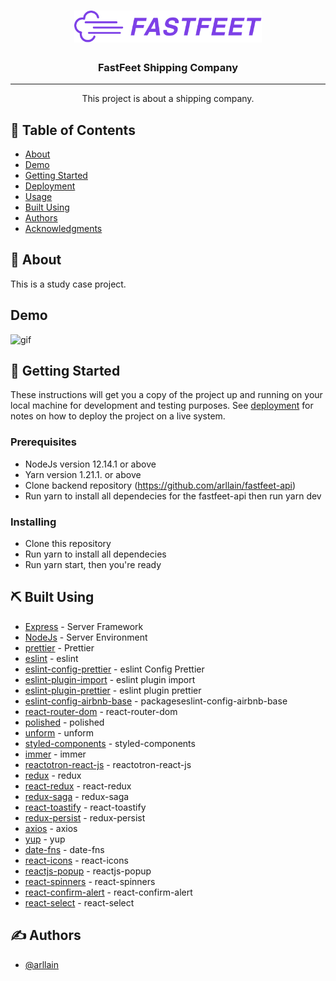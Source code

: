 <h1 align="center">
  <img alt="Fastfeet" title="Fastfeet" src=".github/logo.png" width="300px" />
</h1>

<h3 align="center">FastFeet Shipping Company</h3>

---

<p align="center"> This project is about a shipping company.
    <br>
</p>

## 📝 Table of Contents

- [About](#about)
- [Demo](#demo)
- [Getting Started](#getting_started)
- [Deployment](#deployment)
- [Usage](#usage)
- [Built Using](#built_using)
- [Authors](#authors)
- [Acknowledgments](#acknowledgement)

## 🧐 About <a name = "about"></a>

This is a study case project.

## Demo

![gif](.github/fastfeet_web.gif)

## 🏁 Getting Started <a name = "getting_started"></a>

These instructions will get you a copy of the project up and running on your local machine for development and testing purposes. See [deployment](#deployment) for notes on how to deploy the project on a live system.

### Prerequisites

- NodeJs version 12.14.1 or above
- Yarn version 1.21.1. or above
- Clone backend repository (https://github.com/arllain/fastfeet-api)
- Run yarn to install all dependecies for the fastfeet-api then run yarn dev

### Installing

- Clone this repository
- Run yarn to install all dependecies
- Run yarn start, then you're ready

## ⛏️ Built Using <a name = "built_using"></a>

- [Express](https://expressjs.com/) - Server Framework
- [NodeJs](https://nodejs.org/en/) - Server Environment
- [prettier](https://github.com/prettier/prettier) - Prettier
- [eslint](https://github.com/eslint/eslint/) - eslint
- [eslint-config-prettier](https://github.com/prettier/eslint-config-prettier) - eslint Config Prettier
- [eslint-plugin-import](https://github.com/benmosher/eslint-plugin-import) - eslint plugin import
- [eslint-plugin-prettier](https://github.com/prettier/eslint-plugin-prettier) - eslint plugin prettier
- [eslint-config-airbnb-base](https://github.com/airbnb/javascript/tree/master/packageseslint-config-airbnb-base) - packageseslint-config-airbnb-base
- [react-router-dom](https://github.com/ReactTraining/react-router/tree/master/packages/react-router-dom) - react-router-dom
- [polished](https://github.com/styled-components/polished) - polished
- [unform](https://github.com/Rocketseat/unform) - unform
- [styled-components](https://github.com/styled-components/styled-components) - styled-components
- [immer](https://github.com/immerjs/immer) - immer
- [reactotron-react-js](https://github.com/infinitered/reactotron) - reactotron-react-js
- [redux](https://github.com/reduxjs/redux) - redux
- [react-redux](https://github.com/reduxjs/react-redux) - react-redux
- [redux-saga](https://github.com/redux-saga/redux-saga) - redux-saga
- [react-toastify](https://github.com/fkhadra/react-toastify) - react-toastify
- [redux-persist](https://github.com/rt2zz/redux-persist) - redux-persist
- [axios](https://github.com/axios/axios) - axios
- [yup](https://github.com/jquense/yup) - yup
- [date-fns](https://github.com/date-fns/date-fns) - date-fns
- [react-icons](https://github.com/react-icons/react-icons) - react-icons
- [reactjs-popup](https://github.com/yjose/reactjs-popup) - reactjs-popup
- [react-spinners](https://github.com/davidhu2000/react-spinners) - react-spinners
- [react-confirm-alert](https://github.com/GA-MO/react-confirm-alert) - react-confirm-alert
- [react-select](https://github.com/JedWatson/react-select) - react-select

## ✍️ Authors <a name = "authors"></a>

- [@arllain](https://github.com/arllain)
